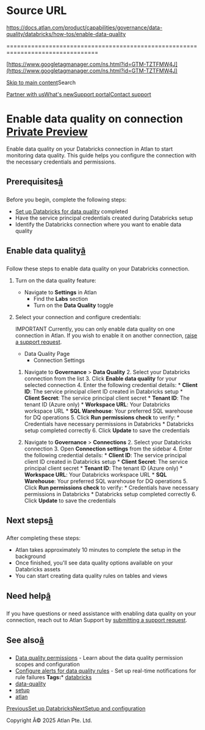 # Source URL
https://docs.atlan.com/product/capabilities/governance/data-quality/databricks/how-tos/enable-data-quality

================================================================================

<!--
canonical: https://docs.atlan.com/product/capabilities/governance/data-quality/databricks/how-tos/enable-data-quality
link-alternate: https://docs.atlan.com/product/capabilities/governance/data-quality/databricks/how-tos/enable-data-quality
meta-description: Enable and configure data quality for your Databricks connection in Atlan.
meta-docsearch:docusaurus_tag: docs-default-current
meta-docsearch:language: en
meta-docsearch:version: current
meta-docusaurus_locale: en
meta-docusaurus_tag: docs-default-current
meta-docusaurus_version: current
meta-generator: Docusaurus v3.8.1
meta-og-description: Enable and configure data quality for your Databricks connection in Atlan.
meta-og-locale: en
meta-og-title: Enable data quality on connection | Atlan Documentation
meta-og-url: https://docs.atlan.com/product/capabilities/governance/data-quality/databricks/how-tos/enable-data-quality
meta-twitter:card: summary_large_image
meta-viewport: width=device-width,initial-scale=1
title: Enable data quality on connection | Atlan Documentation
-->

[https://www.googletagmanager.com/ns.html?id=GTM-TZTFMW4J](https://www.googletagmanager.com/ns.html?id=GTM-TZTFMW4J)

[Skip to main content](#__docusaurus_skipToContent_fallback)Search

[Partner with us](https://docs.google.com/forms/d/e/1FAIpQLScuAIhCm2GS7YFstrOjawbP8J7PUmOynQo7wI2yGCcCyEcVSw/viewform)[What's new](https://shipped.atlan.com/)[Support portal](https://atlan.zendesk.com/auth/v2/login/signin?return_to=https%3A%2F%2Fatlan.zendesk.com%2Fhc%2Fen-us&theme=hc&locale=en-us&brand_id=1900000425113&auth_origin=1900000425113%2Cfalse%2Ctrue)[Contact support](/support/submit-request)

Enable data quality on connection [Private Preview](/get-started/references/product-release-stages#private-preview)
===================================================================================================================

Enable data quality on your Databricks connection in Atlan to start monitoring data quality. This guide helps you configure the connection with the necessary credentials and permissions.

Prerequisites[â](#prerequisites "Direct link to Prerequisites")
-----------------------------------------------------------------

Before you begin, complete the following steps:

* [Set up Databricks for data quality](/product/capabilities/governance/data-quality/databricks/how-tos/set-up-databricks) completed
* Have the service principal credentials created during Databricks setup
* Identify the Databricks connection where you want to enable data quality

Enable data quality[â](#enable-data-quality "Direct link to Enable data quality")
-----------------------------------------------------------------------------------

Follow these steps to enable data quality on your Databricks connection.

1. Turn on the data quality feature:

    * Navigate to **Settings** in Atlan
        * Find the **Labs** section
        * Turn on the **Data Quality** toggle
2. Select your connection and configure credentials:

    IMPORTANT Currently, you can only enable data quality on one connection in Atlan. If you wish to enable it on another connection, [raise a support request](/support/submit-request).

    * Data Quality Page
        * Connection Settings

    1. Navigate to **Governance** \> **Data Quality**
        2. Select your Databricks connection from the list
        3. Click **Enable data quality** for your selected connection
        4. Enter the following credential details:
            * **Client ID**: The service principal client ID created in Databricks setup
            * **Client Secret**: The service principal client secret
            * **Tenant ID**: The tenant ID (Azure only)
            * **Workspace URL**: Your Databricks workspace URL
            * **SQL Warehouse**: Your preferred SQL warehouse for DQ operations
        5. Click **Run permissions check** to verify:
            * Credentials have necessary permissions in Databricks
            * Databricks setup completed correctly
        6. Click **Update** to save the credentials

    1. Navigate to **Governance** \> **Connections**
        2. Select your Databricks connection
        3. Open **Connection settings** from the sidebar
        4. Enter the following credential details:
            * **Client ID**: The service principal client ID created in Databricks setup
            * **Client Secret**: The service principal client secret
            * **Tenant ID**: The tenant ID (Azure only)
            * **Workspace URL**: Your Databricks workspace URL
            * **SQL Warehouse**: Your preferred SQL warehouse for DQ operations
        5. Click **Run permissions check** to verify:
            * Credentials have necessary permissions in Databricks
            * Databricks setup completed correctly
        6. Click **Update** to save the credentials

Next steps[â](#next-steps "Direct link to Next steps")
--------------------------------------------------------

After completing these steps:

* Atlan takes approximately 10 minutes to complete the setup in the background
* Once finished, you'll see data quality options available on your Databricks assets
* You can start creating data quality rules on tables and views

Need help[â](#need-help "Direct link to Need help")
-----------------------------------------------------

If you have questions or need assistance with enabling data quality on your connection, reach out to Atlan Support by [submitting a support request](/support/submit-request).

See also[â](#see-also "Direct link to See also")
--------------------------------------------------

* [Data quality permissions](/product/capabilities/governance/data-quality/snowflake/references/data-quality-permissions) \- Learn about the data quality permission scopes and configuration
* [Configure alerts for data quality rules](/product/capabilities/governance/data-quality/how-tos/configure-alerts) \- Set up real\-time notifications for rule failures
**Tags:*** [databricks](/tags/databricks)
* [data\-quality](/tags/data-quality)
* [setup](/tags/setup)
* [atlan](/tags/atlan)

[PreviousSet up Databricks](/product/capabilities/governance/data-quality/databricks/how-tos/set-up-databricks)[NextSetup and configuration](/product/capabilities/governance/data-quality/databricks/faq/setup-and-configuration)

Copyright Â© 2025 Atlan Pte. Ltd.

